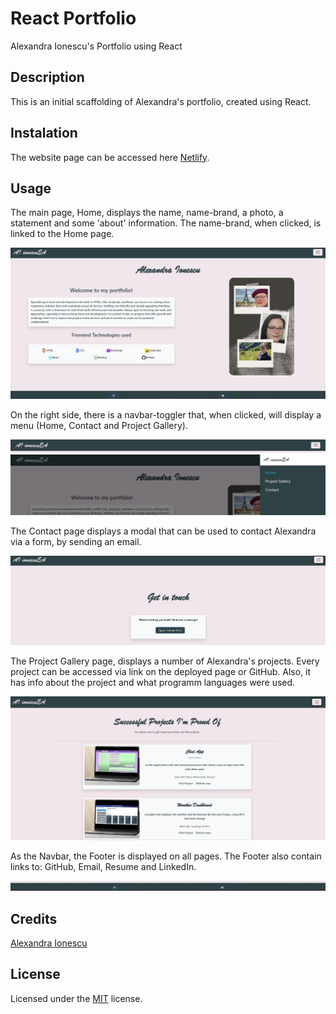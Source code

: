 # React Portfolio

Alexandra Ionescu's Portfolio using React

## Description

This is an initial scaffolding of Alexandra's portfolio, created using React.

## Instalation

The website page can be accessed here [Netlify](https://alexandra-ionescu-portfolio.netlify.app/).

## Usage

The main page, Home, displays the name, name-brand, a photo, a statement and some 'about' information. The name-brand, when clicked, is linked to the Home page.


![Main-page](public/main-page.jpg)

On the right side, there is a navbar-toggler that, when clicked, will display a menu (Home, Contact and Project Gallery).


![Navbar](public/navbar.jpg)
![Navbar](public/navbar2.jpg)

The Contact page displays a modal that can be used to contact Alexandra via a form, by sending an email.

![Contact](public/contact.jpg)

The Project Gallery page, displays a number of Alexandra's projects. Every project can be accessed via link on the deployed page or GitHub. Also, it has info about the project and what programm languages were used.

![Project Gallery](public/projects.jpg)

As the Navbar, the Footer is displayed on all pages. The Footer also contain links to: GitHub, Email, Resume and LinkedIn.

![Footer](public/footer.jpg)

## Credits

[Alexandra Ionescu](https://github.com/ionescuea)

## License

Licensed under the [MIT](LICENSE) license.
